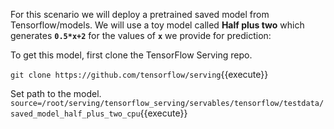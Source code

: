 For this scenario we will deploy a pretrained saved model from Tensorflow/models. We will use a toy model called **Half plus two** which generates  **`0.5*x+2`** for the values of **`x`** we provide for prediction:

To get this model, first clone the TensorFlow Serving repo.

`git clone https://github.com/tensorflow/serving`{{execute}}

Set path to the model.
`source=/root/serving/tensorflow_serving/servables/tensorflow/testdata/saved_model_half_plus_two_cpu`{{execute}}
